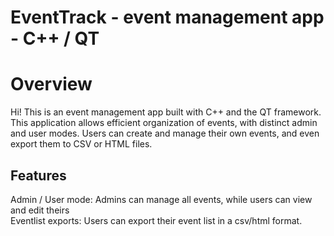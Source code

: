 # EventTrack - event management app - C++ / QT

 <h1> Overview </h1>

 <p> Hi! This is an event management app built with C++ and the QT framework. This application allows efficient organization of events, with distinct admin and user modes. Users can create and manage their own events, and even export them to CSV or HTML files.</p>

<h2> Features </h1>
<div> <bold>Admin / User mode: </bold> Admins can manage all events, while users can view and edit theirs</div>
<div> <bold>Eventlist exports: </bold> Users can export their event list in a csv/html format. </div>
